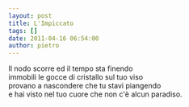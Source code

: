```yaml
---
layout: post
title: L'Impiccato
tags: []
date: 2011-04-16 06:54:00
author: pietro
---
```

<div dir="ltr" style="text-align: left">Il nodo scorre ed il tempo sta finendo<br/>immobili le gocce di cristallo sul tuo viso<br/>provano a nascondere che tu stavi piangendo<br/>e hai visto nel tuo cuore che non c'è alcun paradiso.<br/>
